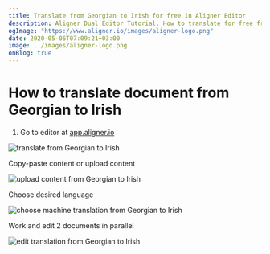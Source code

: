 ```yaml
---
title: Translate from Georgian to Irish for free in Aligner Editor
description: Aligner Dual Editor Tutorial. How to translate for free from Georgian to Irish. Aligner is multilingual document management platform. 
ogImage: "https://www.aligner.io/images/aligner-logo.png"
date: 2020-05-06T07:09:21+03:00
image: ../images/aligner-logo.png
onBlog: true
---
```


# How to translate document from Georgian to Irish

1. Go to editor at [app.aligner.io](https://app.aligner.io "Aligner App web page")

![translate from Georgian to Irish](../aligner-blank-editor.png "translate from Georgian to Irish")

Copy-paste content or upload content

![upload content from Georgian to Irish](../aligner-uploaded-document.png "upload content from Georgian to Irish")

Choose desired language

![choose machine translation from Georgian to Irish](../aligner-language-dropdown.png "choose machine translation from Georgian to Irish")

Work and edit 2 documents in parallel

![edit translation from Georgian to Irish](../aligner-double-sitded-editor.png "edit translation from Georgian to Irish")

